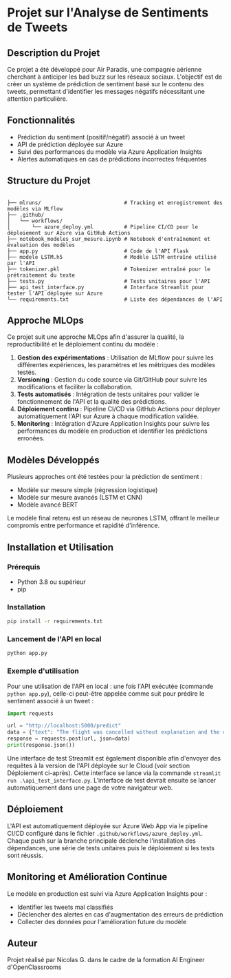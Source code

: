 # Projet sur l'Analyse de Sentiments de Tweets

## Description du Projet
Ce projet a été développé pour Air Paradis, une compagnie aérienne cherchant à anticiper les bad buzz sur les réseaux sociaux. L'objectif est de créer un système de prédiction de sentiment basé sur le contenu des tweets, permettant d'identifier les messages négatifs nécessitant une attention particulière.

## Fonctionnalités
- Prédiction du sentiment (positif/négatif) associé à un tweet
- API de prédiction déployée sur Azure
- Suivi des performances du modèle via Azure Application Insights
- Alertes automatiques en cas de prédictions incorrectes fréquentes

## Structure du Projet
```

├── mlruns/                           # Tracking et enregistrement des modèles via MLflow
├── .github/
│   └── workflows/
│       └── azure_deploy.yml          # Pipeline CI/CD pour le déploiement sur Azure via GitHub Actions
├── notebook_modeles_sur_mesure.ipynb # Notebook d'entraînement et évaluation des modèles
├── app.py                            # Code de l'API Flask
├── modele LSTM.h5                    # Modèle LSTM entraîné utilisé par l'API
├── tokenizer.pkl                     # Tokenizer entraîné pour le prétraitement du texte
├── tests.py                          # Tests unitaires pour l'API
├── api_test_interface.py             # Interface Streamlit pour tester l'API déployée sur Azure
└── requirements.txt                  # Liste des dépendances de l'API
```

## Approche MLOps
Ce projet suit une approche MLOps afin d'assurer la qualité, la reproductibilité et le déploiement continu du modèle :

1. **Gestion des expérimentations** : Utilisation de MLflow pour suivre les différentes expériences, les paramètres et les métriques des modèles testés.
2. **Versioning** : Gestion du code source via Git/GitHub pour suivre les modifications et faciliter la collaboration.
3. **Tests automatisés** : Intégration de tests unitaires pour valider le fonctionnement de l'API et la qualité des prédictions.
4. **Déploiement continu** : Pipeline CI/CD via GitHub Actions pour déployer automatiquement l'API sur Azure à chaque modification validée.
5. **Monitoring** : Intégration d'Azure Application Insights pour suivre les performances du modèle en production et identifier les prédictions erronées.

## Modèles Développés
Plusieurs approches ont été testées pour la prédiction de sentiment :
- Modèle sur mesure simple (régression logistique)
- Modèle sur mesure avancés (LSTM et CNN)
- Modèle avancé BERT

Le modèle final retenu est un réseau de neurones LSTM, offrant le meilleur compromis entre performance et rapidité d'inférence.

## Installation et Utilisation

### Prérequis
- Python 3.8 ou supérieur
- pip

### Installation
```bash
pip install -r requirements.txt
```

### Lancement de l'API en local
```bash
python app.py
```

### Exemple d'utilisation
Pour une utilisation de l'API en local : une fois l'API exécutée (commande `python app.py`), celle-ci peut-être appelée comme suit pour prédire le sentiment associé à un tweet :

```python
import requests

url = "http://localhost:5000/predict"
data = {"text": "The flight was cancelled without explanation and the customer service was unreachable"}
response = requests.post(url, json=data)
print(response.json())
```

Une interface de test Streamlit est également disponible afin d'envoyer des requêtes à la version de l'API déployée sur le Cloud (voir section Déploiement ci-après). Cette interface se lance via la commande `streamlit run .\api_test_interface.py`. L'interface de test devrait ensuite se lancer automatiquement dans une page de votre navigateur web.

## Déploiement
L'API est automatiquement déployée sur Azure Web App via le pipeline CI/CD configuré dans le fichier `.github/workflows/azure_deploy.yml`. Chaque push sur la branche principale déclenche l'installation des dépendances, une série de tests unitaires puis le déploiement si les tests sont réussis.

## Monitoring et Amélioration Continue
Le modèle en production est suivi via Azure Application Insights pour :
- Identifier les tweets mal classifiés
- Déclencher des alertes en cas d'augmentation des erreurs de prédiction
- Collecter des données pour l'amélioration future du modèle

## Auteur
Projet réalisé par Nicolas G. dans le cadre de la formation AI Engineer d'OpenClassrooms
